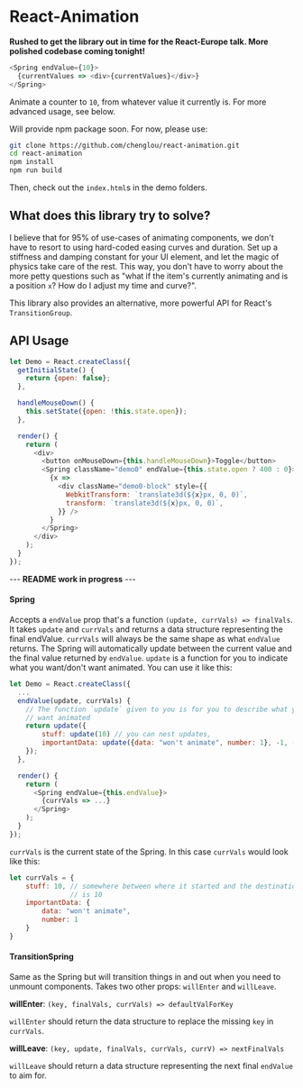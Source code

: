 # React-Animation

__Rushed to get the library out in time for the React-Europe talk. More polished codebase coming tonight!__

```js
<Spring endValue={10}>
  {currentValues => <div>{currentValues}</div>}
</Spring>
```

Animate a counter to `10`, from whatever value it currently is. For more advanced usage, see below.

Will provide npm package soon. For now, please use:

```sh
git clone https://github.com/chenglou/react-animation.git
cd react-animation
npm install
npm run build
```

Then, check out the `index.html`s in the demo folders.

## What does this library try to solve?

I believe that for 95% of use-cases of animating components, we don't have to resort to using hard-coded easing curves and duration. Set up a stiffness and damping constant for your UI element, and let the magic of physics take care of the rest. This way, you don't have to worry about the more petty questions such as "what if the item's currently animating and is a position `x`? How do I adjust my time and curve?".

This library also provides an alternative, more powerful API for React's `TransitionGroup`.

## API Usage

```js
let Demo = React.createClass({
  getInitialState() {
    return {open: false};
  },

  handleMouseDown() {
    this.setState({open: !this.state.open});
  },

  render() {
    return (
      <div>
        <button onMouseDown={this.handleMouseDown}>Toggle</button>
        <Spring className="demo0" endValue={this.state.open ? 400 : 0}>
          {x =>
            <div className="demo0-block" style={{
              WebkitTransform: `translate3d(${x}px, 0, 0)`,
              transform: `translate3d(${x}px, 0, 0)`,
            }} />
          }
        </Spring>
      </div>
    );
  }
});
```

--- **README work in progress** ---

#### Spring
Accepts a `endValue` prop that's a function `(update, currVals) => finalVals`. It takes `update` and `currVals` and returns a data structure representing the final endValue. `currVals` will always be the same shape as what `endValue` returns. The Spring will automatically update between the current value and the final value returned by `endValue`.
`update` is a function for you to indicate what you want/don't want animated. You can use it like this:
```js
let Demo = React.createClass({
  ...
  endValue(update, currVals) {
    // The function `update` given to you is for you to describe what you
    // want animated
    return update({
        stuff: update(10) // you can nest updates,
        importantData: update({data: "won't animate", number: 1}, -1, -1) // Un-update
    });
  },

  render() {
    return (
      <Spring endValue={this.endValue}>
        {currVals => ...}
      </Spring>
    );
  }
});
```
`currVals` is the current state of the Spring. In this case `currVals` would look like this:

```js
let currVals = {
    stuff: 10, // somewhere between where it started and the destination which
               // is 10
    importantData: {
        data: "won't animate",
        number: 1
    }
}
```

#### TransitionSpring
Same as the Spring but will transition things in and out when you need to unmount components. Takes two other props: `willEnter` and `willLeave`.

__willEnter__: `(key, finalVals, currVals) => defaultValForKey`

`willEnter` should return the data structure to replace the missing `key` in `currVals`.

__willLeave__: `(key, update, finalVals, currVals, currV) => nextFinalVals`

`willLeave` should return a data structure representing the next final `endValue` to aim for.
